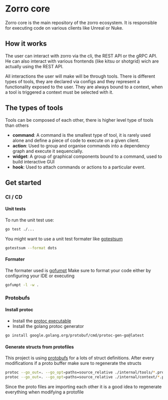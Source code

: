 # Zorro core

Zorro core is the main repository of the zorro ecosystem. It is responsible for executing code
on various clients like Unreal or Nuke.

## How it works

The user can interact with zorro via the cli, the REST API or the gRPC API. He can also interact with
various frontends (like kitsu or shotgrid) wich are actually using the REST API.

All interactions the user will make will be through tools. There is different types of tools, they are declared via
configs and they represent a functionality exposed to the user. They are always bound to a context, when a tool
is triggered a context must be selected with it.

## The types of tools

Tools can be composed of each other, there is higher level type of tools than others

- **command**: A command is the smallest type of tool, it is rarely used alone and define a piece of code
  to execute on a given client.
- **action**: Used to group and organise commands into a dependency graph and execute it sequencially.
- **widget**: A group of graphical components bound to a command, used to build interactive GUI
- **hook**: Used to attach commands or actions to a particular event.

## Get started

### CI / CD

#### Unit tests

To run the unit test use:

```bash
go test ./...
```

You might want to use a unit test formater like [gotestsum](https://github.com/gotestyourself/gotestsum)

```bash
gotestsum --format dots
```

#### Formater

The formater used is [gofumpt](https://github.com/mvdan/gofumpt)
Make sure to format your code either by configuring your IDE or executing

```bash
gofumpt -l -w .
```

### Protobufs

#### Install protoc

- Install the [protoc executable](https://protobuf.dev/downloads)
- Install the golang protoc generator

```bash
go install google.golang.org/protobuf/cmd/protoc-gen-go@latest
```

#### Generate structs from protofiles

This project is using [protobufs](https://protobuf.dev/) for a lots of struct definitions. After every
modifications if a proto buffer make sure to regenerate the structs

```bash
protoc --go_out=. --go_opt=paths=source_relative ./internal/tools/*.proto
protoc --go_out=. --go_opt=paths=source_relative ./internal/context/*.proto
```

Since the proto files are importing each other it is a good idea to regenerate everything when
modifying a protofile
